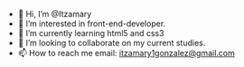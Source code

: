 - 👋 Hi, I’m @Itzamary
- 👀 I’m interested in front-end-developer.
- 🌱 I’m currently learning html5 and css3
- 💞️ I’m looking to collaborate on my current studies.
- 📫 How to reach me email: itzamary1gonzalez@gmail.com

<!---
Itzamary/Itzamary is a ✨ special ✨ repository becauseits `README.md` (this file) appears on your GitHub profile.
You can click the Preview link to take a look at your changes.
--->
